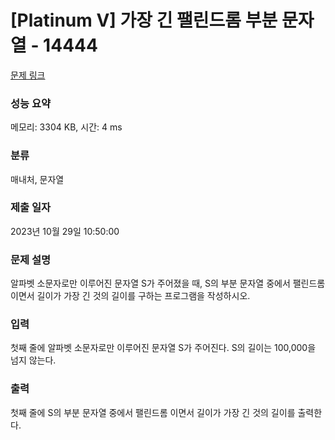 # [Platinum V] 가장 긴 팰린드롬 부분 문자열 - 14444 

[문제 링크](https://www.acmicpc.net/problem/14444) 

### 성능 요약

메모리: 3304 KB, 시간: 4 ms

### 분류

매내처, 문자열

### 제출 일자

2023년 10월 29일 10:50:00

### 문제 설명

<p>알파벳 소문자로만 이루어진 문자열 S가 주어졌을 때, S의 부분 문자열 중에서 팰린드롬 이면서 길이가 가장 긴 것의 길이를 구하는 프로그램을 작성하시오.</p>

### 입력 

 <p>첫째 줄에 알파벳 소문자로만 이루어진 문자열 S가 주어진다. S의 길이는 100,000을 넘지 않는다.</p>

### 출력 

 <p>첫째 줄에 S의 부분 문자열 중에서 팰린드롬 이면서 길이가 가장 긴 것의 길이를 출력한다.</p>

